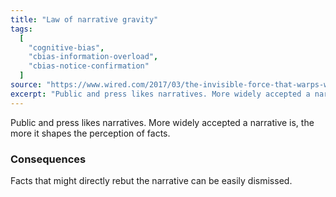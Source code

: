 ```yaml
---
title: "Law of narrative gravity"
tags:
  [
    "cognitive-bias",
    "cbias-information-overload",
    "cbias-notice-confirmation"
  ]
source: "https://www.wired.com/2017/03/the-invisible-force-that-warps-what-you-read-in-the-news/"
excerpt: "Public and press likes narratives. More widely accepted a narrative is, the more it shapes the perception of facts."
---
```


Public and press likes narratives. More widely accepted a narrative is, the more it shapes the perception of facts.

### Consequences

Facts that might directly rebut the narrative can be easily dismissed.

